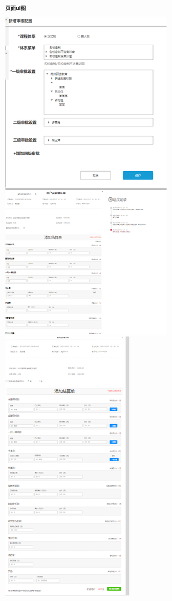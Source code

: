 ### 页面ui图

![](../static/order-refund/1.png)
![](../static/order-refund/2.png)
![](../static/order-refund/3.png)